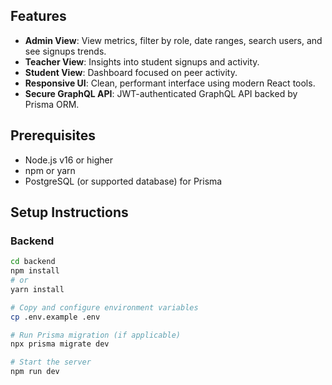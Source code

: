 ## Features

- **Admin View**: View metrics, filter by role, date ranges, search users, and see signups trends.
- **Teacher View**: Insights into student signups and activity.
- **Student View**: Dashboard focused on peer activity.
- **Responsive UI**: Clean, performant interface using modern React tools.
- **Secure GraphQL API**: JWT-authenticated GraphQL API backed by Prisma ORM.

## Prerequisites

- Node.js v16 or higher
- npm or yarn
- PostgreSQL (or supported database) for Prisma

## Setup Instructions

### Backend

```bash
cd backend
npm install
# or
yarn install

# Copy and configure environment variables
cp .env.example .env

# Run Prisma migration (if applicable)
npx prisma migrate dev

# Start the server
npm run dev


